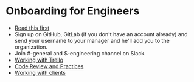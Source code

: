 # Onboarding for Engineers

- [Read this first](/people-operations/onboarding)
- Sign up on GitHub, GitLab (if you don't have an account already) and send your username to your manager and he'll add you to the organization.
- Join #<product>-general and $<product>-engineering channel on Slack.
- [Working with Trello](/orderprocessing/archived-leads)
- [Code Review and Practices](/orderprocessing/code-review)
- [Working with clients](/orderprocessing/commission-list/clients)
